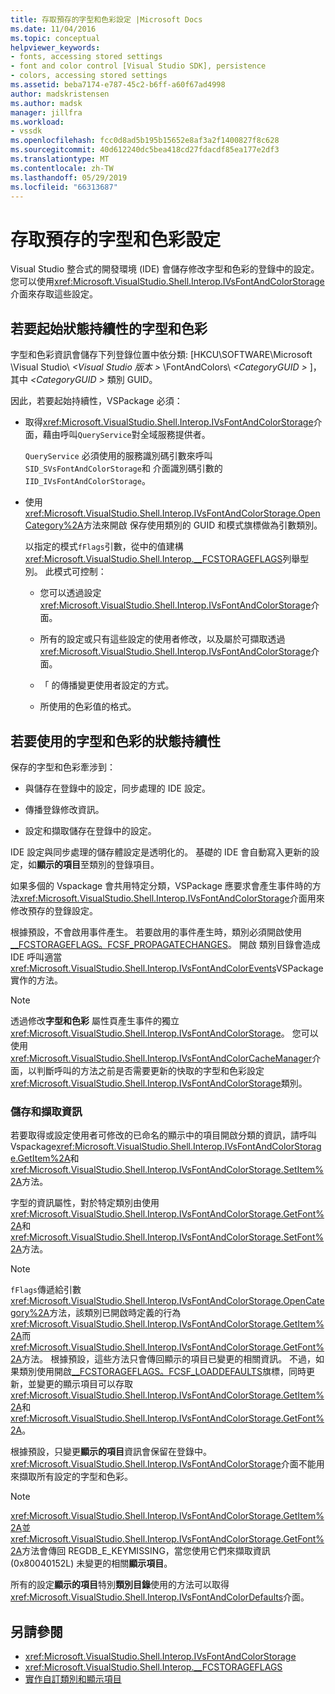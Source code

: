 ```yaml
---
title: 存取預存的字型和色彩設定 |Microsoft Docs
ms.date: 11/04/2016
ms.topic: conceptual
helpviewer_keywords:
- fonts, accessing stored settings
- font and color control [Visual Studio SDK], persistence
- colors, accessing stored settings
ms.assetid: beba7174-e787-45c2-b6ff-a60f67ad4998
author: madskristensen
ms.author: madsk
manager: jillfra
ms.workload:
- vssdk
ms.openlocfilehash: fcc0d8ad5b195b15652e8af3a2f1400827f8c628
ms.sourcegitcommit: 40d612240dc5bea418cd27fdacdf85ea177e2df3
ms.translationtype: MT
ms.contentlocale: zh-TW
ms.lasthandoff: 05/29/2019
ms.locfileid: "66313687"
---
```

# <a name="access-stored-font-and-color-settings"></a>存取預存的字型和色彩設定

Visual Studio 整合式的開發環境 (IDE) 會儲存修改字型和色彩的登錄中的設定。 您可以使用<xref:Microsoft.VisualStudio.Shell.Interop.IVsFontAndColorStorage>介面來存取這些設定。

## <a name="to-initiate-state-persistence-of-fonts-and-colors"></a>若要起始狀態持續性的字型和色彩

字型和色彩資訊會儲存下列登錄位置中依分類: [HKCU\SOFTWARE\Microsoft \Visual Studio\\ *\<Visual Studio 版本 >* \FontAndColors\\ *\<CategoryGUID >* ]，其中 *\<CategoryGUID >* 類別 GUID。

因此，若要起始持續性，VSPackage 必須：

- 取得<xref:Microsoft.VisualStudio.Shell.Interop.IVsFontAndColorStorage>介面，藉由呼叫`QueryService`對全域服務提供者。

     `QueryService` 必須使用的服務識別碼引數來呼叫`SID_SVsFontAndColorStorage`和 介面識別碼引數的`IID_IVsFontAndColorStorage`。

- 使用<xref:Microsoft.VisualStudio.Shell.Interop.IVsFontAndColorStorage.OpenCategory%2A>方法來開啟 保存使用類別的 GUID 和模式旗標做為引數類別。

     以指定的模式`fFlags`引數，從中的值建構<xref:Microsoft.VisualStudio.Shell.Interop.__FCSTORAGEFLAGS>列舉型別。 此模式可控制：

    - 您可以透過設定<xref:Microsoft.VisualStudio.Shell.Interop.IVsFontAndColorStorage>介面。

    - 所有的設定或只有這些設定的使用者修改，以及屬於可擷取透過<xref:Microsoft.VisualStudio.Shell.Interop.IVsFontAndColorStorage>介面。

    - 「 的傳播變更使用者設定的方式。

    - 所使用的色彩值的格式。

## <a name="to-use-state-persistence-of-fonts-and-colors"></a>若要使用的字型和色彩的狀態持續性

保存的字型和色彩牽涉到：

- 與儲存在登錄中的設定，同步處理的 IDE 設定。

- 傳播登錄修改資訊。

- 設定和擷取儲存在登錄中的設定。

IDE 設定與同步處理的儲存體設定是透明化的。 基礎的 IDE 會自動寫入更新的設定，如**顯示的項目**至類別的登錄項目。

如果多個的 Vspackage 會共用特定分類，VSPackage 應要求會產生事件時的方法<xref:Microsoft.VisualStudio.Shell.Interop.IVsFontAndColorStorage>介面用來修改預存的登錄設定。

根據預設，不會啟用事件產生。 若要啟用的事件產生時，類別必須開啟使用[__FCSTORAGEFLAGS。FCSF_PROPAGATECHANGES](<xref:Microsoft.VisualStudio.Shell.Interop.__FCSTORAGEFLAGS.FCSF_PROPAGATECHANGES>)。 開啟 類別目錄會造成 IDE 呼叫適當<xref:Microsoft.VisualStudio.Shell.Interop.IVsFontAndColorEvents>VSPackage 實作的方法。

> [!NOTE]
> 透過修改**字型和色彩** 屬性頁產生事件的獨立<xref:Microsoft.VisualStudio.Shell.Interop.IVsFontAndColorStorage>。 您可以使用<xref:Microsoft.VisualStudio.Shell.Interop.IVsFontAndColorCacheManager>介面，以判斷呼叫的方法之前是否需要更新的快取的字型和色彩設定<xref:Microsoft.VisualStudio.Shell.Interop.IVsFontAndColorStorage>類別。

### <a name="store-and-retrieve-information"></a>儲存和擷取資訊

若要取得或設定使用者可修改的已命名的顯示中的項目開啟分類的資訊，請呼叫 Vspackage<xref:Microsoft.VisualStudio.Shell.Interop.IVsFontAndColorStorage.GetItem%2A>和<xref:Microsoft.VisualStudio.Shell.Interop.IVsFontAndColorStorage.SetItem%2A>方法。

字型的資訊屬性，對於特定類別由使用<xref:Microsoft.VisualStudio.Shell.Interop.IVsFontAndColorStorage.GetFont%2A>和<xref:Microsoft.VisualStudio.Shell.Interop.IVsFontAndColorStorage.SetFont%2A>方法。

> [!NOTE]
> `fFlags`傳遞給引數<xref:Microsoft.VisualStudio.Shell.Interop.IVsFontAndColorStorage.OpenCategory%2A>方法，該類別已開啟時定義的行為<xref:Microsoft.VisualStudio.Shell.Interop.IVsFontAndColorStorage.GetItem%2A>而<xref:Microsoft.VisualStudio.Shell.Interop.IVsFontAndColorStorage.GetFont%2A>方法。 根據預設，這些方法只會傳回顯示的項目已變更的相關資訊。 不過，如果類別使用開啟[__FCSTORAGEFLAGS。FCSF_LOADDEFAULTS](<xref:Microsoft.VisualStudio.Shell.Interop.__FCSTORAGEFLAGS.FCSF_LOADDEFAULTS>)旗標，同時更新，並變更的顯示項目可以存取<xref:Microsoft.VisualStudio.Shell.Interop.IVsFontAndColorStorage.GetItem%2A>和<xref:Microsoft.VisualStudio.Shell.Interop.IVsFontAndColorStorage.GetFont%2A>。

根據預設，只變更**顯示的項目**資訊會保留在登錄中。 <xref:Microsoft.VisualStudio.Shell.Interop.IVsFontAndColorStorage>介面不能用來擷取所有設定的字型和色彩。

> [!NOTE]
> <xref:Microsoft.VisualStudio.Shell.Interop.IVsFontAndColorStorage.GetItem%2A>並<xref:Microsoft.VisualStudio.Shell.Interop.IVsFontAndColorStorage.GetFont%2A>方法會傳回 REGDB_E_KEYMISSING，當您使用它們來擷取資訊 (0x80040152L) 未變更的相關**顯示項目**。

所有的設定**顯示的項目**特別**類別目錄**使用的方法可以取得<xref:Microsoft.VisualStudio.Shell.Interop.IVsFontAndColorDefaults>介面。

## <a name="see-also"></a>另請參閱

- <xref:Microsoft.VisualStudio.Shell.Interop.IVsFontAndColorStorage>
- <xref:Microsoft.VisualStudio.Shell.Interop.__FCSTORAGEFLAGS>
- [實作自訂類別和顯示項目](../extensibility/implementing-custom-categories-and-display-items.md)